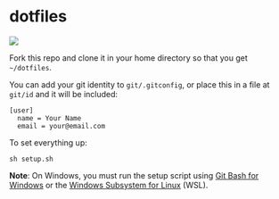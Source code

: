 # dotfiles

![](https://i.imgur.com/ZGe7plS.png)

Fork this repo and clone it in your home directory so that you get `~/dotfiles`.

You can add your git identity to `git/.gitconfig`, or place this in a file at `git/id` and it will be included:

```
[user]
  name = Your Name
  email = your@email.com
```

To set everything up:

``` shell
sh setup.sh
```

**Note**: On Windows, you must run the setup script using [Git Bash for Windows](https://git-for-windows.github.io) or the [Windows Subsystem for Linux](https://docs.microsoft.com/en-us/windows/wsl/install-win10) (WSL).
